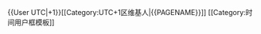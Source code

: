 {{User UTC|+1}}<includeonly>[[Category:UTC+1区维基人|{{PAGENAME}}]]</includeonly><noinclude>
[[Category:时间用户框模板]]
</noinclude>